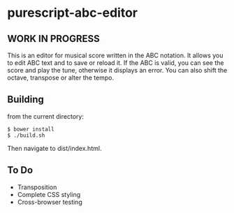 purescript-abc-editor
=====================

WORK IN PROGRESS
----------------

This is an editor for musical score written in the ABC notation. It allows you to edit ABC text and to save or reload it.  If the ABC is valid, you can see the score and play the tune, otherwise it displays an error.  You can also shift the octave, transpose or alter the tempo.

Building
--------

from the current directory:

    $ bower install
    $ ./build.sh
    
Then navigate to dist/index.html.

To Do
-----

* Transposition
* Complete CSS styling
* Cross-browser testing
